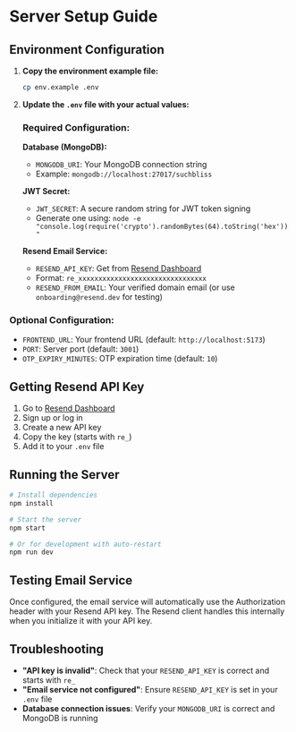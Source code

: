 # Server Setup Guide

## Environment Configuration

1. **Copy the environment example file:**
   ```bash
   cp env.example .env
   ```

2. **Update the `.env` file with your actual values:**

   ### Required Configuration:
   
   **Database (MongoDB):**
   - `MONGODB_URI`: Your MongoDB connection string
   - Example: `mongodb://localhost:27017/suchbliss`
   
   **JWT Secret:**
   - `JWT_SECRET`: A secure random string for JWT token signing
   - Generate one using: `node -e "console.log(require('crypto').randomBytes(64).toString('hex'))"`
   
   **Resend Email Service:**
   - `RESEND_API_KEY`: Get from [Resend Dashboard](https://resend.com/api-keys)
   - Format: `re_xxxxxxxxxxxxxxxxxxxxxxxxxxxxxxxx`
   - `RESEND_FROM_EMAIL`: Your verified domain email (or use `onboarding@resend.dev` for testing)

### Optional Configuration:
- `FRONTEND_URL`: Your frontend URL (default: `http://localhost:5173`)
- `PORT`: Server port (default: `3001`)
- `OTP_EXPIRY_MINUTES`: OTP expiration time (default: `10`)

## Getting Resend API Key

1. Go to [Resend Dashboard](https://resend.com/api-keys)
2. Sign up or log in
3. Create a new API key
4. Copy the key (starts with `re_`)
5. Add it to your `.env` file

## Running the Server

```bash
# Install dependencies
npm install

# Start the server
npm start

# Or for development with auto-restart
npm run dev
```

## Testing Email Service

Once configured, the email service will automatically use the Authorization header with your Resend API key. The Resend client handles this internally when you initialize it with your API key.

## Troubleshooting

- **"API key is invalid"**: Check that your `RESEND_API_KEY` is correct and starts with `re_`
- **"Email service not configured"**: Ensure `RESEND_API_KEY` is set in your `.env` file
- **Database connection issues**: Verify your `MONGODB_URI` is correct and MongoDB is running
